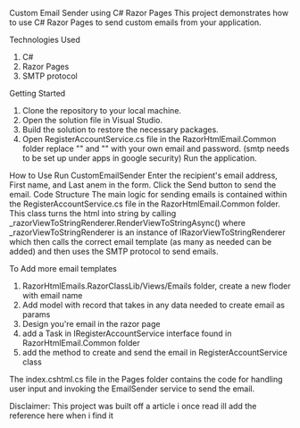 Custom Email Sender using C# Razor Pages
This project demonstrates how to use C# Razor Pages to send custom emails from your application.

Technologies Used
1) C#
2) Razor Pages
3) SMTP protocol

Getting Started
1) Clone the repository to your local machine.
2) Open the solution file in Visual Studio.
3) Build the solution to restore the necessary packages.
4) Open RegisterAccountService.cs file in the RazorHtmlEmail.Common folder replace "<ADD YOUR EMAIL HERE>" and "<PASSWORD>" with your own email and password.
(smtp needs to be set up under apps in google security)
Run the application.

How to Use
Run CustomEmailSender 
Enter the recipient's email address, First name, and Last anem in the form.
Click the Send button to send the email.
Code Structure
The main logic for sending emails is contained within the RegisterAccountService.cs file in the RazorHtmlEmail.Common folder. This class turns the html into string by
calling _razorViewToStringRenderer.RenderViewToStringAsync() where _razorViewToStringRenderer is an instance of IRazorViewToStringRenderer which then calls the correct email 
template (as many as needed can be added) and then uses the SMTP protocol to send emails.

To Add more email templates
1) RazorHtmlEmails.RazorClassLib/Views/Emails folder, create a new floder with email name
2) Add model with record that takes in any data needed to create email as params
3) Design you're email in the razor page
4) add a Task in IRegisterAccountService interface found in RazorHtmlEmail.Common folder
5) add the method to create and send the email in RegisterAccountService class

The index.cshtml.cs file in the Pages folder contains the code for handling user input and invoking the EmailSender service to send the email.

Disclaimer: This project was built off a article i once read ill add the reference here when i find it
